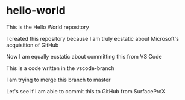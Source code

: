 # hello-world
This is the Hello World repository

I created this repository because I am truly ecstatic about Microsoft's acquisition of GitHub

Now I am equally ecstatic about committing this from VS Code

This is a code written in the vscode-branch

I am trying to merge this branch to master

Let's see if I am able to commit this to GitHub from SurfaceProX
